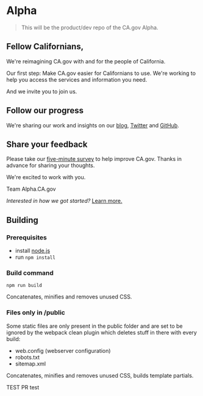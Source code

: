 # Alpha
>This will be the product/dev repo of the CA.gov Alpha. 

## Fellow Californians,
We're reimagining CA.gov with and for the people of California.

Our first step: Make CA.gov easier for Californians to use. We're working to help you access the services and information you need.

And we invite you to join us.

## Follow our progress
We're sharing our work and insights on our [blog](https://medium.com/cadotgov), [Twitter](https://twitter.com/cadotgov) and [GitHub](https://github.com/cagov).

## Share your feedback
Please take our [five-minute survey](https://www.surveymonkey.com/r/AlphaCAgov) to help improve CA.gov. Thanks in advance for sharing your thoughts.

We're excited to work with you.

Team Alpha.CA.gov


_Interested in how we got started?_ [Learn more.](https://medium.com/cadotgov/re-imagining-ca-gov-how-can-california-government-better-serve-its-people-c3212f843f1d)


## Building

### Prerequisites

- install <a href="https://nodejs.org">node.js</a>
- run ```npm install```

### Build command

```npm run build```

Concatenates, minifies and removes unused CSS.

### Files only in /public

Some static files are only present in the public folder and are set to be ignored by the webpack clean plugin which deletes stuff in there with every build:

- web.config (webserver configuration)
- robots.txt
- sitemap.xml

Concatenates, minifies and removes unused CSS, builds template partials.


TEST PR
test 

